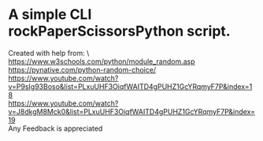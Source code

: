 # A simple CLI rockPaperScissorsPython script.
Created with help from: \ https://www.w3schools.com/python/module_random.asp \
https://pynative.com/python-random-choice/ \
https://www.youtube.com/watch?v=P9sIg93Boso&list=PLxuUHF3OiqfWAITD4gPUHZ1GcYRqmyF7P&index=18 \
https://www.youtube.com/watch?v=J8dkgM8Mck0&list=PLxuUHF3OiqfWAITD4gPUHZ1GcYRqmyF7P&index=19 \
Any Feedback is appreciated
